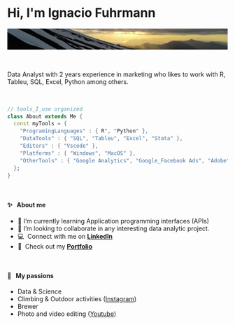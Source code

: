 # Hi, I'm Ignacio Fuhrmann

<p align="center">
  <a href="https://www.linkedin.com/in/ignacio-fuhrmann/">
    <img width="1000" src="https://github.com/IgnacioFuhrmann/IgnacioFuhrmann/blob/main/github.v2.jpg" alt="logo" />
  </a>
</p>
<br />


Data Analyst with 2 years experience in marketing who likes to work with R, Tableu, SQL, Excel, Python among others.

<br />

```dart
// tools_I_use organized
class About extends Me { 
  const myTools = {  
    "ProgramingLanguages" : { R", "Python" },
    "DataTools" : { "SQL", "Tableu", "Excel", "Stata" },
    "Editors" : { "Vscode" },
    "Platforms" : { "Windows", "MacOS" },
    "OtherTools" : { "Google Analytics", "Google_Facebook Ads", "Adobe" }
  };
}
```

<br />

#### ✨ &nbsp;&nbsp;About me

- 🌱 I’m currently learning Application programming interfaces (APIs)
- 👯 I’m looking to collaborate in any interesting data analytic project.
- :computer: &nbsp;Connect with me on **[LinkedIn]**
- :office: &nbsp;Check out my **[Portfolio]**

<br />

#### 🧡 &nbsp;&nbsp;My passions

* Data & Science 
* Climbing & Outdoor activities ([Instagram](https://www.instagram.com/nachocochero/))
* Brewer
* Photo and video editing ([Youtube](https://www.youtube.com/channel/UCnN5UeGq6_VnliI_GfnZtAQ))

<!-- END_SECTION:ascii_graph -->
<!-- prettier-ignore-end -->

<!-- links -->
[Portfolio]: https://ignaciofuhrmann.github.io/PortfolioWeb.github.io/
[linkedin]: https://www.linkedin.com/in/ignacio-fuhrmann/


